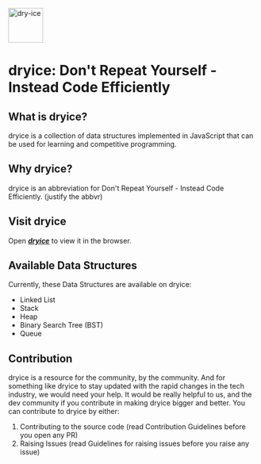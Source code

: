 <img src="https://user-images.githubusercontent.com/26036974/113094803-fce59080-920f-11eb-9d19-c32646ef5dab.png"
     alt="dry-ice"
     height="70" /> 
# dryice: Don't Repeat Yourself - Instead Code Efficiently

## What is dryice?

dryice is a collection of data structures implemented in JavaScript that can be used for learning and competitive programming.

## Why dryice?

dryice is an abbreviation for Don't Repeat Yourself - Instead Code Efficiently. (justify the abbvr)

## Visit dryice

Open [***dryice***](https://www.frontenders.xyz) to view it in the browser.

## Available Data Structures

Currently, these Data Structures are available on dryice:
 - Linked List
 - Stack
 - Heap
 - Binary Search Tree (BST)
 - Queue

## Contribution

dryice is a resource for the community, by the community. And for something like dryice to stay updated with the rapid changes in the tech industry, we would need your help. It would be really helpful to us, and the dev community if you contribute in making dryice bigger and better. You can contribute to dryice by either:
1. Contributing to the source code (read Contribution Guidelines before you open any PR)
2. Raising Issues (read Guidelines for raising issues before you raise any issue)
